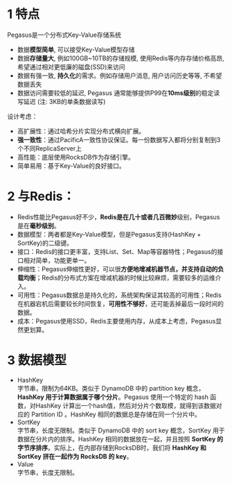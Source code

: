 # 1 特点
Pegasus是一个分布式Key-Value存储系统
- 数据**模型简单**, 可以接受Key-Value模型存储
- 数据**存储量大**, 例如100GB~10TB的存储规模, 使用Redis等内存存储价格高昂, 希望通过相对更低廉的磁盘(SSD)来访问
- 数据有强一致, **持久化**的需求。例如存储用户消息, 用户访问历史等等, 不希望数据丢失
- 数据访问需要较低的延迟, Pegasus 通常能够提供P99在**10ms级别**的稳定读写延迟 (注: 3KB的单条数据读写)

设计考虑：
- 高扩展性：通过哈希分片实现分布式横向扩展。
- **强一致性**：通过PacificA一致性协议保证。每一份数据写入都将分别复制到3个不同ReplicaServer上
- 高性能：底层使用RocksDB作为存储引擎。
- 简单易用：基于Key-Value的良好接口。

# 2 与Redis：
- Redis性能比Pegasus好不少，**Redis是在几十或者几百微妙**级别，Pegasus是在**毫秒级别**。
- 数据模型：两者都是Key-Value模型，但是Pegasus支持(HashKey + SortKey)的二级键。
- 接口：Redis的接口更丰富，支持List、Set、Map等容器特性；Pegasus的接口相对简单，功能更单一。
- 伸缩性：Pegasus伸缩性更好，可以很**方便地增减机器节点，并支持自动的负载均衡**；Redis的分布式方案在增减机器的时候比较麻烦，需要较多的运维介入。
- 可用性：Pegasus数据总是持久化的，系统架构保证其较高的可用性；Redis在机器宕机后需要较长时间恢复，**可用性不够好**，还可能丢掉最后一段时间的数据。
- 成本：Pegasus使用SSD，Redis主要使用内存，从成本上考虑，Pegasus显然更划算。
# 3 数据模型
- HashKey  
字节串，限制为64KB。类似于 DynamoDB 中的 partition key 概念，**HashKey 用于计算数据属于哪个分片**。Pegasus 使用一个特定的 hash 函数，对HashKey 计算出一个hash值，然后对分片个数取模，就得到该数据对应的 Partition ID 。HashKey 相同的数据总是存储在同一个分片中。
- SortKey  
字节串，长度无限制。类似于 DynamoDB 中的 sort key 概念，SortKey 用于数据在分片内的排序。HashKey 相同的数据放在一起，并且按照 **SortKey 的字节序排序**。实际上，在内部存储到RocksDB时，我们将 **HashKey 和 SortKey 拼在一起作为 RocksDB 的 key**。
- Value  
字节串，长度无限制。